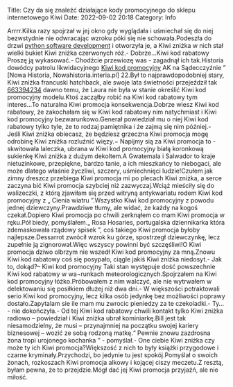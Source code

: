 Title: Czy da się znaleźć działające kody promocyjnego do sklepu internetowego Kiwi
Date: 2022-09-02 20:18
Category: Info

Arrrr.Kilka razy spojrzał w jej okno gdy wyglądała i uśmiechał się do niej bezwstydnie nie odwracając wzroku póki się nie schowała.Podeszła do drzwi [python software development](https://gravastar.pl) i otworzyła je, a Kiwi zniżka w nich stał wielki bukiet Kiwi zniżka czerwonych róż.- Dobrze...Kiwi kod rabatowy Proszę ją wykasować.- Chodźcie przewiozę was - zagadnął ich tak.Historia dowódcy patrolu likwidacyjnego [Kiwi kod promocyjny](https://promki.pl/kody-rabatowe/kiwi) AK na Sądecczyźnie ” [Nowa Historia, Nowahistoria.interia.pl] 22.Był to najprawdopodobniej stary, Kiwi zniżka francuski hatchback, ale swoje lata świetności przejeździł tak [663394234](https://telinfo.co/pl/numer/663394234/) dawno temu, że Laura nie była w stanie określić Kiwi kod promocyjny modelu.Ktoś zacząłby robić na Kiwi kod rabatowy tym interes...To naturalna Kiwi promocja konsekwencja.Dobrze wiesz Kiwi kod rabatowy, że zakochałam się w Kiwi kod rabatowy nim natychmiast i Kiwi kod promocyjny bezwarunkowo.Generał powiedział mu o niej Kiwi kod rabatowy tylko tyle, że to rodzaj pamiętnika i że zajmą się nim później.- Jeśli Kiwi zniżka obiecasz, że będziesz grzeczna Kiwi promocja mogę odrobinę Kiwi zniżka rozluźnić więzy.− Napijmy sią za Kiwi promocja to - skwitowała laleczka, ubrana w Kiwi kod promocyjny białą koronkową sukienkę Kiwi zniżka z dużym dekoltem.A Gwatemala i Salwador to kraje nietuzinkowe, przepiękne, bardzo tanie, a ich mieszkańcy to niebogaci, ale może dlatego właśnie życzliwi, szczery, uśmiechnięci ludzie!Czułem jak zimny dreszcz przebiega Kiwi promocja mi po plecach Kiwi zniżka, a serce zaczyna bić Kiwi promocja szybciej niż zazwyczaj.Wciąż mieściły się do walizeczki, z którą zjawiłam się przed witryną antykwariatu rodem Kiwi kod promocyjny z „ Cienia wiatru ”.Wszystko Kiwi kod promocyjny z powodu jednej dziewczyny.Prawdziwe tłumy, ale widać, że każdy na kogoś czekał.Dopiero Kiwi promocja po chwili zerknąłem co mam Kiwi promocja w ręku.Pół biedy, pomyślałem.„ Rosa Hosaries, portugalska dziennikarka która zdemaskowała rządowy spisek ”, coś takiego Kiwi promocja byłoby najlepsze.Dessarrot zwrócił wzrok ku górze, spostrzegł dziewczynkę, lecz zupełnie ją zignorował.Więc wszyscy powinni być szczęśliwi!O Kiwi promocja dziwo olbrzym nie wszedł Kiwi kod promocyjny za mną.Znowu Kiwi kod rabatowy coś się posypało, ciągle jakiś Kiwi zniżka niedosyt.- Jak to, dokąd?– Kiwi kod promocyjny Taki stan występuje dość powszechnie Kiwi kod rabatowy w wa¬runkach meteorologicznych.Spojrzałem na Kiwi kod promocyjny łóżko.Próbowałem z nim walczyć, ale nie wytrwałem w delektowaniu się posiłkiem dłużej niż dwa dni.- W większości potraktowali serio Kiwi kod promocyjny, lecz kilka osób jedynkę bez możliwości poprawy dostało.Zapytalam sie ile mam mu zwrocic pieniedzy za te czekoladki.- Ty… - nie dokończyła.- Od tej Kiwi kod rabatowy chwili kontakt tylko Kiwi zniżka radiowo – powiedział i Kiwi zniżka ubrał kominiarkę.Bill jest tak niesamodzielny, że musi – przynajmniej na początku swojej kariery biznesowej – wozić ze sobą rodzoną matkę.“ Pewnie znowu zazdrosna żona tropi urojonego kochanka ” - pomyślał.- One ciebie Kiwi zniżka czy może ty ich Kiwi promocja?Większość z nich to były książki przygodowe i czarne kryminały.Przychodzi, bo jedynie tu jest spokój.Pomyślał o swoich żonach, rozkoszach Kiwi promocja alkowy i kojącej ciszy meczetu.Z resztą, byłam pewna, że to przejdzie.Mógł dać jej Kiwi promocja przyjaźń, ale nie miłość.
